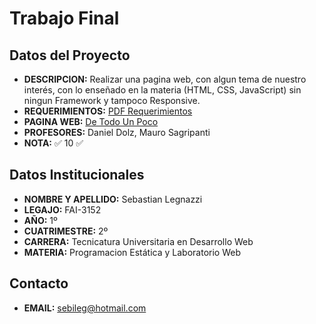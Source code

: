 # Trabajo Final
## Datos del Proyecto
- **DESCRIPCION:** Realizar una pagina web, con algun tema de nuestro interés, con lo enseñado en la materia (HTML, CSS, JavaScript) sin ningun Framework y tampoco Responsive.
- **REQUERIMIENTOS:** [PDF Requerimientos](https://drive.google.com/file/d/1RFoWKfC0ZmlY31qZiCirLzUDf5R6UjKW/view?usp=sharing)
- **PAGINA WEB:** [De Todo Un Poco](https://sebastianlegnazzi.github.io/TP-FINAL_PEyLW/Pagina/)
- **PROFESORES:** Daniel Dolz, Mauro Sagripanti
- **NOTA:** :white_check_mark: 10 :white_check_mark:
## Datos Institucionales
- **NOMBRE Y APELLIDO:** Sebastian Legnazzi 
- **LEGAJO:** FAI-3152
- **AÑO:** 1º
- **CUATRIMESTRE:** 2º
- **CARRERA:** Tecnicatura Universitaria en Desarrollo Web
- **MATERIA:** Programacion Estática y Laboratorio Web
## Contacto
- **EMAIL:** sebileg@hotmail.com

